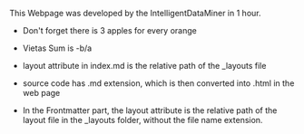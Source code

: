 


This Webpage was developed by the IntelligentDataMiner in 1 hour.

* Don't forget there is 3 apples for every orange

* Vietas  Sum is -b/a

* layout attribute in index.md is the relative path of the _layouts file
*  source code has .md extension, which is then converted into .html in the web page
* In the Frontmatter part, the layout attribute is the relative path of the layout file in the _layouts folder, without the file name extension.
